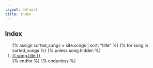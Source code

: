 ```yaml
---
layout: default
title: Index
---
```


## Index

<ol>
  {% assign sorted_songs = site.songs | sort: "title" %}
  {% for song in sorted_songs %}
  {% unless song.hidden %}
    <li><a href="{{ song.url | relative_url }}">{{ song.title }}</a></li>
  {% endfor %}
  {% endunless %}
</ol>
